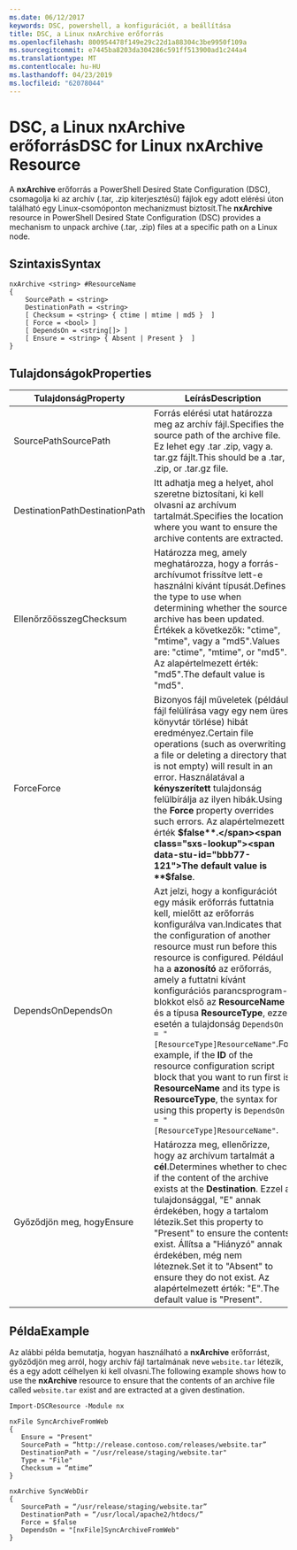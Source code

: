 ```yaml
---
ms.date: 06/12/2017
keywords: DSC, powershell, a konfigurációt, a beállítása
title: DSC, a Linux nxArchive erőforrás
ms.openlocfilehash: 800954478f149e29c22d1a88304c3be9950f109a
ms.sourcegitcommit: e7445ba8203da304286c591ff513900ad1c244a4
ms.translationtype: MT
ms.contentlocale: hu-HU
ms.lasthandoff: 04/23/2019
ms.locfileid: "62078044"
---
```

# <a name="dsc-for-linux-nxarchive-resource"></a><span data-ttu-id="bbb77-103">DSC, a Linux nxArchive erőforrás</span><span class="sxs-lookup"><span data-stu-id="bbb77-103">DSC for Linux nxArchive Resource</span></span>

<span data-ttu-id="bbb77-104">A **nxArchive** erőforrás a PowerShell Desired State Configuration (DSC), csomagolja ki az archív (.tar, .zip kiterjesztésű) fájlok egy adott elérési úton található egy Linux-csomóponton mechanizmust biztosít.</span><span class="sxs-lookup"><span data-stu-id="bbb77-104">The **nxArchive** resource in PowerShell Desired State Configuration (DSC) provides a mechanism to unpack archive (.tar, .zip) files at a specific path on a Linux node.</span></span>

## <a name="syntax"></a><span data-ttu-id="bbb77-105">Szintaxis</span><span class="sxs-lookup"><span data-stu-id="bbb77-105">Syntax</span></span>

```
nxArchive <string> #ResourceName
{
    SourcePath = <string>
    DestinationPath = <string>
    [ Checksum = <string> { ctime | mtime | md5 }  ]
    [ Force = <bool> ]
    [ DependsOn = <string[]> ]
    [ Ensure = <string> { Absent | Present }  ]
}
```

## <a name="properties"></a><span data-ttu-id="bbb77-106">Tulajdonságok</span><span class="sxs-lookup"><span data-stu-id="bbb77-106">Properties</span></span>

|  <span data-ttu-id="bbb77-107">Tulajdonság</span><span class="sxs-lookup"><span data-stu-id="bbb77-107">Property</span></span> |  <span data-ttu-id="bbb77-108">Leírás</span><span class="sxs-lookup"><span data-stu-id="bbb77-108">Description</span></span> |
|---|---|
| <span data-ttu-id="bbb77-109">SourcePath</span><span class="sxs-lookup"><span data-stu-id="bbb77-109">SourcePath</span></span>| <span data-ttu-id="bbb77-110">Forrás elérési utat határozza meg az archív fájl.</span><span class="sxs-lookup"><span data-stu-id="bbb77-110">Specifies the source path of the archive file.</span></span> <span data-ttu-id="bbb77-111">Ez lehet egy .tar .zip, vagy a. tar.gz fájlt.</span><span class="sxs-lookup"><span data-stu-id="bbb77-111">This should be a .tar, .zip, or .tar.gz file.</span></span> |
| <span data-ttu-id="bbb77-112">DestinationPath</span><span class="sxs-lookup"><span data-stu-id="bbb77-112">DestinationPath</span></span>| <span data-ttu-id="bbb77-113">Itt adhatja meg a helyet, ahol szeretne biztosítani, ki kell olvasni az archívum tartalmát.</span><span class="sxs-lookup"><span data-stu-id="bbb77-113">Specifies the location where you want to ensure the archive contents are extracted.</span></span>|
| <span data-ttu-id="bbb77-114">Ellenőrzőösszeg</span><span class="sxs-lookup"><span data-stu-id="bbb77-114">Checksum</span></span>| <span data-ttu-id="bbb77-115">Határozza meg, amely meghatározza, hogy a forrás-archívumot frissítve lett-e használni kívánt típusát.</span><span class="sxs-lookup"><span data-stu-id="bbb77-115">Defines the type to use when determining whether the source archive has been updated.</span></span> <span data-ttu-id="bbb77-116">Értékek a következők: "ctime", "mtime", vagy a "md5".</span><span class="sxs-lookup"><span data-stu-id="bbb77-116">Values are: "ctime", "mtime", or "md5".</span></span> <span data-ttu-id="bbb77-117">Az alapértelmezett érték: "md5".</span><span class="sxs-lookup"><span data-stu-id="bbb77-117">The default value is "md5".</span></span>|
| <span data-ttu-id="bbb77-118">Force</span><span class="sxs-lookup"><span data-stu-id="bbb77-118">Force</span></span>| <span data-ttu-id="bbb77-119">Bizonyos fájl műveletek (például fájl felülírása vagy egy nem üres könyvtár törlése) hibát eredményez.</span><span class="sxs-lookup"><span data-stu-id="bbb77-119">Certain file operations (such as overwriting a file or deleting a directory that is not empty) will result in an error.</span></span> <span data-ttu-id="bbb77-120">Használatával a **kényszerített** tulajdonság felülbírálja az ilyen hibák.</span><span class="sxs-lookup"><span data-stu-id="bbb77-120">Using the **Force** property overrides such errors.</span></span> <span data-ttu-id="bbb77-121">Az alapértelmezett érték **$false**.</span><span class="sxs-lookup"><span data-stu-id="bbb77-121">The default value is **$false**.</span></span>|
| <span data-ttu-id="bbb77-122">DependsOn</span><span class="sxs-lookup"><span data-stu-id="bbb77-122">DependsOn</span></span> | <span data-ttu-id="bbb77-123">Azt jelzi, hogy a konfigurációt egy másik erőforrás futtatnia kell, mielőtt az erőforrás konfigurálva van.</span><span class="sxs-lookup"><span data-stu-id="bbb77-123">Indicates that the configuration of another resource must run before this resource is configured.</span></span> <span data-ttu-id="bbb77-124">Például ha a **azonosító** az erőforrás, amely a futtatni kívánt konfigurációs parancsprogram-blokkot első az **ResourceName** és a típusa **ResourceType**, ezzel esetén a tulajdonság `DependsOn = "[ResourceType]ResourceName"`.</span><span class="sxs-lookup"><span data-stu-id="bbb77-124">For example, if the **ID** of the resource configuration script block that you want to run first is **ResourceName** and its type is **ResourceType**, the syntax for using this property is `DependsOn = "[ResourceType]ResourceName"`.</span></span>|
| <span data-ttu-id="bbb77-125">Győződjön meg, hogy</span><span class="sxs-lookup"><span data-stu-id="bbb77-125">Ensure</span></span>| <span data-ttu-id="bbb77-126">Határozza meg, ellenőrizze, hogy az archívum tartalmát a **cél**.</span><span class="sxs-lookup"><span data-stu-id="bbb77-126">Determines whether to check if the content of the archive exists at the **Destination**.</span></span> <span data-ttu-id="bbb77-127">Ezzel a tulajdonsággal, "E" annak érdekében, hogy a tartalom létezik.</span><span class="sxs-lookup"><span data-stu-id="bbb77-127">Set this property to "Present" to ensure the contents exist.</span></span> <span data-ttu-id="bbb77-128">Állítsa a "Hiányzó" annak érdekében, még nem léteznek.</span><span class="sxs-lookup"><span data-stu-id="bbb77-128">Set it to "Absent" to ensure they do not exist.</span></span> <span data-ttu-id="bbb77-129">Az alapértelmezett érték: "E".</span><span class="sxs-lookup"><span data-stu-id="bbb77-129">The default value is "Present".</span></span>|

## <a name="example"></a><span data-ttu-id="bbb77-130">Példa</span><span class="sxs-lookup"><span data-stu-id="bbb77-130">Example</span></span>

<span data-ttu-id="bbb77-131">Az alábbi példa bemutatja, hogyan használható a **nxArchive** erőforrást, győződjön meg arról, hogy archív fájl tartalmának neve `website.tar` létezik, és a egy adott célhelyen ki kell olvasni.</span><span class="sxs-lookup"><span data-stu-id="bbb77-131">The following example shows how to use the **nxArchive** resource to ensure that the contents of an archive file called `website.tar` exist and are extracted at a given destination.</span></span>

```
Import-DSCResource -Module nx

nxFile SyncArchiveFromWeb
{
   Ensure = "Present"
   SourcePath = “http://release.contoso.com/releases/website.tar”
   DestinationPath = "/usr/release/staging/website.tar"
   Type = "File"
   Checksum = “mtime”
}

nxArchive SyncWebDir
{
   SourcePath = “/usr/release/staging/website.tar”
   DestinationPath = “/usr/local/apache2/htdocs/”
   Force = $false
   DependsOn = "[nxFile]SyncArchiveFromWeb"
}
```